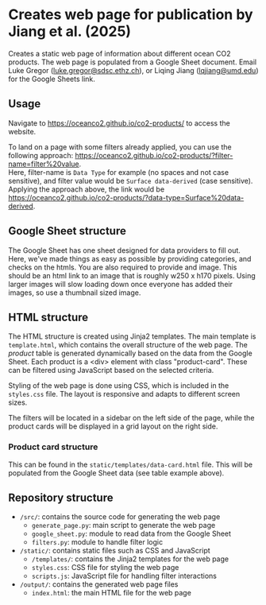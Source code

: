 # Creates web page for publication by Jiang et al. (2025)

Creates a static web page of information about different ocean CO2 products. 
The web page is populated from a Google Sheet document. 
Email Luke Gregor ([luke.gregor@sdsc.ethz.ch](mailto:luke.gregor@sdsc.ethz.ch)), or Liqing Jiang ([lqjiang@umd.edu](mailto:lqjiang@umd.edu)) for the Google Sheets link.


## Usage
Navigate to https://oceanco2.github.io/co2-products/ to access the website. 

To land on a page with some filters already applied, you can use the following approach: https://oceanco2.github.io/co2-products/?filter-name=filter%20value.  
Here, filter-name is `Data Type` for example (no spaces and not case sensitive), and filter value would be `Surface data-derived` (case sensitive).  
Applying the approach above, the link would be https://oceanco2.github.io/co2-products/?data-type=Surface%20data-derived. 


## Google Sheet structure

The Google Sheet has one sheet designed for data providers to fill out. Here, we've made things as easy as possible by providing categories, and checks on the htmls. You are also required to provide and image. This should be an html link to an image that is roughly w250 x h170 pixels. Using larger images will slow loading down once everyone has added their images, so use a thumbnail sized image. 

## HTML structure
The HTML structure is created using Jinja2 templates. The main template is `template.html`, which contains the overall structure of the web page. The *product* table is generated dynamically based on the data from the Google Sheet.
Each product is a \<div> element with class "product-card". These can be filtered using JavaScript based on the selected criteria. 

Styling of the web page is done using CSS, which is included in the `styles.css` file. The layout is responsive and adapts to different screen sizes.

The filters will be located in a sidebar on the left side of the page, while the product cards will be displayed in a grid layout on the right side. 

### Product card structure
This can be found in the `static/templates/data-card.html` file. This will be populated from the Google Sheet data (see table example above). 


## Repository structure

- `/src/`: contains the source code for generating the web page
  - `generate_page.py`: main script to generate the web page  
  - `google_sheet.py`: module to read data from the Google Sheet
  - `filters.py`: module to handle filter logic
- `/static/`: contains static files such as CSS and JavaScript
  - `/templates/`: contains the Jinja2 templates for the web page
  - `styles.css`: CSS file for styling the web page
  - `scripts.js`: JavaScript file for handling filter interactions
- `/output/`: contains the generated web page files
  - `index.html`: the main HTML file for the web page
